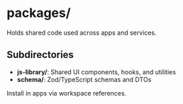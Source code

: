 # packages/

Holds shared code used across apps and services.

## Subdirectories
- **js-library/**: Shared UI components, hooks, and utilities
- **schema/**: Zod/TypeScript schemas and DTOs

Install in apps via workspace references.

